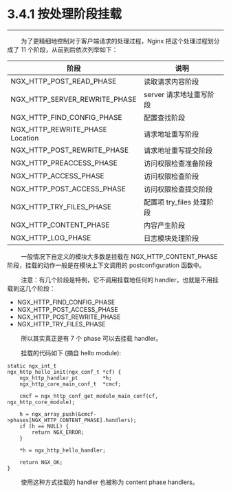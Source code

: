 # 3.4.1 按处理阶段挂载
***

&emsp;&emsp;
为了更精细地控制对于客户端请求的处理过程，Nginx 把这个处理过程划分成了 11 个阶段，从前到后依次列举如下：

|阶段|说明|
| --- | --- |
|NGX\_HTTP\_POST\_READ\_PHASE|读取请求内容阶段|
|NGX\_HTTP\_SERVER\_REWRITE\_PHASE|server 请求地址重写阶段|
|NGX\_HTTP\_FIND\_CONFIG\_PHASE|配置查找阶段|
|NGX\_HTTP\_REWRITE\_PHASE Location|请求地址重写阶段|
|NGX\_HTTP\_POST\_REWRITE\_PHASE|请求地址重写提交阶段|
|NGX\_HTTP\_PREACCESS\_PHASE|访问权限检查准备阶段|
|NGX\_HTTP\_ACCESS\_PHASE|访问权限检查阶段|
|NGX\_HTTP\_POST\_ACCESS\_PHASE|访问权限检查提交阶段|
|NGX\_HTTP\_TRY\_FILES\_PHASE|配置项 try\_files 处理阶段|
|NGX\_HTTP\_CONTENT\_PHASE|内容产生阶段|
|NGX\_HTTP\_LOG\_PHASE|日志模块处理阶段|

&emsp;&emsp;
一般情况下自定义的模块大多数是挂载在 NGX\_HTTP\_CONTENT\_PHASE 阶段，挂载的动作一般是在模块上下文调用的 postconfiguration 函数中。

&emsp;&emsp;
注意：有几个阶段是特例，它不调用挂载地任何的 handler，也就是不用挂载到这几个阶段：

+ NGX\_HTTP\_FIND\_CONFIG\_PHASE
+ NGX\_HTTP\_POST\_ACCESS\_PHASE
+ NGX\_HTTP\_POST\_REWRITE\_PHASE
+ NGX\_HTTP\_TRY\_FILES\_PHASE

&emsp;&emsp;
所以其实真正是有 7 个 phase 可以去挂载 handler。

&emsp;&emsp;
挂载的代码如下 (摘自 hello module):

    static ngx_int_t
    ngx_http_hello_init(ngx_conf_t *cf) {
        ngx_http_handler_pt        *h;
        ngx_http_core_main_conf_t  *cmcf;

        cmcf = ngx_http_conf_get_module_main_conf(cf, ngx_http_core_module);

        h = ngx_array_push(&cmcf->phases[NGX_HTTP_CONTENT_PHASE].handlers);
        if (h == NULL) {
            return NGX_ERROR;
        }

        *h = ngx_http_hello_handler;

        return NGX_OK;
    }

&emsp;&emsp;
使用这种方式挂载的 handler 也被称为 content phase handlers。